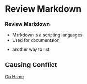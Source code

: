 # Review Markdown

### Review Markdown
* Markdown is a scripting languages
* Used for documentaion
- another way to list

## Causing Conflict


[Go Home](../README.md)
